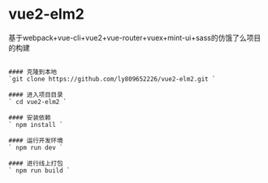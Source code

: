# vue2-elm2
基于webpack+vue-cli+vue2+vue-router+vuex+mint-ui+sass的仿饿了么项目的构建



```

#### 克隆到本地
`git clone https://github.com/ly809652226/vue2-elm2.git `

#### 进入项目目录
` cd vue2-elm2 `

#### 安装依赖
` npm install `

#### 运行开发环境
` npm run dev `

#### 进行线上打包
` npm run build `

```

